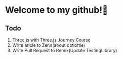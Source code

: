 # Welcome to my github!👋

## Todo
1. Three.js with Three.js Journey Course
2. Write aricle to Zenn(about dotlottie)
3. Write Pull Request to Remix(Update TestingLibrary)
